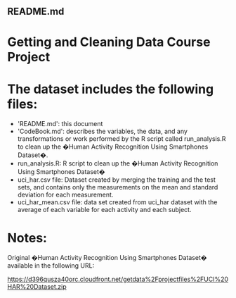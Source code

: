 ## README.md

# Getting and Cleaning Data Course Project

The dataset includes the following files:
=========================================

- 'README.md': this document
- 'CodeBook.md': describes the variables, the data, and any transformations or work performed by the R script called run_analysis.R to clean up the �Human Activity Recognition Using Smartphones Dataset�.
- run_analysis.R:  R script to clean up the �Human Activity Recognition Using Smartphones Dataset�
- uci_har.csv file: Dataset created by merging the training and the test sets, and contains only the measurements on the mean and standard deviation for each measurement.
- uci_har_mean.csv file: data set created from uci_har dataset with the average of each variable for each activity and each subject.

Notes: 
======
Original �Human Activity Recognition Using Smartphones Dataset� available in the following URL:

https://d396qusza40orc.cloudfront.net/getdata%2Fprojectfiles%2FUCI%20HAR%20Dataset.zip
